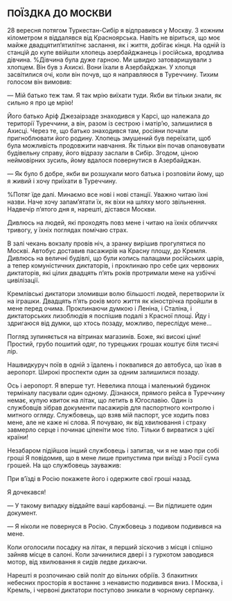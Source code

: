## ПОЇЗДКА ДО МОСКВИ

28 вересня потягом Туркестан-Сибір я відправився у Москву.
З кожним кілометром я віддалявся від Красноярська.
Навіть не віриться, що моє майже двадцятип’ятилітнє заслання, як і життя, добігає кінця.
На одній із станцій до купе ввійшли хлопець азербайджанець і російська, вродлива дівчина.
%Дівчина була дуже гарною.
Ми швидко затоваришували з хлопцем.
Він був з Ахискі.
Вони їхали в Азербайджан.
У хлопця засвітилися очі, коли він почув, що я направляюся в Туреччину.
Тихим голосом він вимовив:

— Мій батько теж там.
Я так мрію виїхати туди.
Якби ви тільки знали, як сильно я про це мрію!

Його батько Аріф Джезаірзаде знаходився у Карсі, що належала до території Туреччини, а він, разом із сестрою і матір’ю, залишилися в Ахисці.
Через те, що батько знаходився там, росіяни почали пригноблювати його родину.
Хлопець змушений був переїхати, щоб була можливість продовжити навчання.
Як тільки він почав опановувати будівельну справу, його відразу заслали в Сибір.
Згодом, ціною неймовірних зусиль, йому вдалося повернутися в Азербайджан.

— Як було б добре, якби ви розшукали мого батька і розповіли йому, що я живий і хочу приїхати в Туреччину.

%Потяг їде далі.
Минаємо все нові і нові станції.
Уважно читаю їхні назви.
Наче хочу запам’ятати їх, як віхи на шляху мого звільнення.
Надвечір п’ятого дня я, нарешті, дістався Москви.




Дивлюсь на людей, які проходять повз мене і читаю на їхніх обличчях тривогу, у їхніх поглядах помічаю страх.





В залі чекань вокзалу провів ніч, а зранку вирішив прогулятися по Москві.
Автобус доставив пасажирів на Красну площу, до Кремля.
Дивлюсь на величні будівлі, що були колись палацами російських царів, а тепер комуністичних диктаторів, і проклинаю про себе цих червоних диктаторів, які цілих двадцять п’ять років протримали мене на узбіччі цивілізації.

Кремлівські диктатори зломивши волю більшості людей, перетворили їх на іграшки.
Двадцять п’ять років мого життя як кінострічка пройшли в мене перед очима.
Проклинаючи думкою і Леніна, і Сталіна, і диктаторських лизоблюдів я поспішив подалі з Красної площі.
Йду і здригаюся від думки, що хтось позаду, можливо, переслідує мене...

Погляд зупиняється на вітринах магазинів.
Боже, які високі ціни!
Простий, грубо пошитий одяг, по турецьких грошах коштує біля тисячі лір.

Нашвидкуруч поїв в одній з їдалень і поквапився до автобуса, що їхав в аеропорт.
Широкі проспекти один за одним залишилися позаду.

Ось і аеропорт.
Я вперше тут.
Невелика площа і маленький будинок терміналу пасували один одному.
Дізнаюся, прямого рейса в Туреччину немає, купую квиток на літак, що летить в Югославію.
Один із службовців зібрав документи пасажирів для паспортного контролю і митного огляду.
Службовець, що взяв мій паспорт, усе ходить повз мене, але не каже ні слова.
Я почуваю, як від хвилювання і страху завмерло серце і починає ціпеніти моє тіло.
Тільки б вирватися з цієї країни!

Незабаром підійшов інший службовець і запитав, чи я не маю при собі гроші Я повідомив, що в мене лише припустима при виїзді з Росії сума грошей.
На що службовець зауважив:


При в’їзді в Росію покажете його і одержите свої гроші назад.







Я дочекався!










— У такому випадку віддайте ваші карбованці.
— Ви підпишете один документ.

— Я ніколи не повернуся в Росію.
Службовець з подивом подивився на мене.

Коли оголосили посадку на літак, я перший зіскочив з місця і спішно зайняв місце в салоні.
Коли зачинилися двері і з гуркотом заводився мотор, від хвилювання я сидів ледве дихаючи.

Нарешті я розпочинаю свій політ до вільних обріїв.
З блакитних небесних просторів я востаннє з ненавистю подивився вниз.
І Москва, і Кремль, і червоні диктатори поступово зникали в чорному серпанку.

